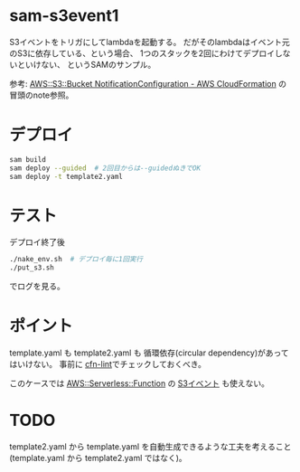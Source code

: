 # sam-s3event1

S3イベントをトリガにしてlambdaを起動する。
だがそのlambdaはイベント元のS3に依存している、という場合、
1つのスタックを2回にわけてデプロイしないといけない、
というSAMのサンプル。

参考:
[AWS::S3::Bucket NotificationConfiguration - AWS CloudFormation](https://docs.aws.amazon.com/AWSCloudFormation/latest/UserGuide/aws-properties-s3-bucket-notificationconfig.html) の冒頭のnote参照。

# デプロイ

```bash
sam build
sam deploy --guided  # 2回目からは--guidedぬきでOK
sam deploy -t template2.yaml
```

# テスト

デプロイ終了後

```bash
./nake_env.sh  # デプロイ毎に1回実行
./put_s3.sh
```
でログを見る。




# ポイント

template.yaml も
template2.yaml も
循環依存(circular dependency)があってはいけない。
事前に [cfn-lint](https://github.com/aws-cloudformation/cfn-lint)でチェックしておくべき。

このケースでは
[AWS::Serverless::Function](https://docs.aws.amazon.com/ja_jp/serverless-application-model/latest/developerguide/sam-resource-function.html#sam-function-events) の
[S3イベント](https://docs.aws.amazon.com/serverless-application-model/latest/developerguide/sam-property-function-s3.html)
も使えない。


# TODO

template2.yaml から
template.yaml を自動生成できるような工夫を考えること
(template.yaml から template2.yaml ではなく)。
